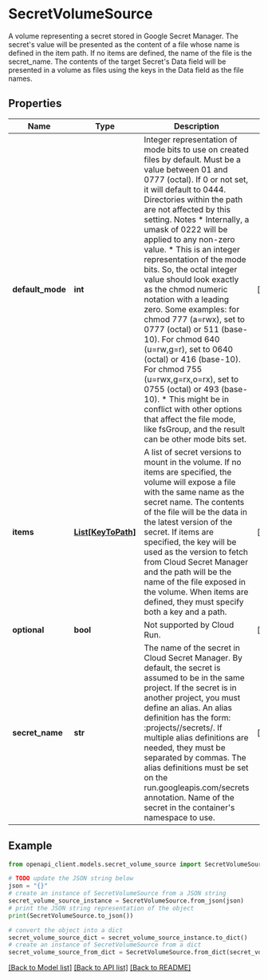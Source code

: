 # SecretVolumeSource

A volume representing a secret stored in Google Secret Manager. The secret's value will be presented as the content of a file whose name is defined in the item path. If no items are defined, the name of the file is the secret_name. The contents of the target Secret's Data field will be presented in a volume as files using the keys in the Data field as the file names.

## Properties

Name | Type | Description | Notes
------------ | ------------- | ------------- | -------------
**default_mode** | **int** | Integer representation of mode bits to use on created files by default. Must be a value between 01 and 0777 (octal). If 0 or not set, it will default to 0444. Directories within the path are not affected by this setting. Notes * Internally, a umask of 0222 will be applied to any non-zero value. * This is an integer representation of the mode bits. So, the octal integer value should look exactly as the chmod numeric notation with a leading zero. Some examples: for chmod 777 (a&#x3D;rwx), set to 0777 (octal) or 511 (base-10). For chmod 640 (u&#x3D;rw,g&#x3D;r), set to 0640 (octal) or 416 (base-10). For chmod 755 (u&#x3D;rwx,g&#x3D;rx,o&#x3D;rx), set to 0755 (octal) or 493 (base-10). * This might be in conflict with other options that affect the file mode, like fsGroup, and the result can be other mode bits set. | [optional] 
**items** | [**List[KeyToPath]**](KeyToPath.md) | A list of secret versions to mount in the volume. If no items are specified, the volume will expose a file with the same name as the secret name. The contents of the file will be the data in the latest version of the secret. If items are specified, the key will be used as the version to fetch from Cloud Secret Manager and the path will be the name of the file exposed in the volume. When items are defined, they must specify both a key and a path. | [optional] 
**optional** | **bool** | Not supported by Cloud Run. | [optional] 
**secret_name** | **str** | The name of the secret in Cloud Secret Manager. By default, the secret is assumed to be in the same project. If the secret is in another project, you must define an alias. An alias definition has the form: :projects//secrets/. If multiple alias definitions are needed, they must be separated by commas. The alias definitions must be set on the run.googleapis.com/secrets annotation. Name of the secret in the container&#39;s namespace to use. | [optional] 

## Example

```python
from openapi_client.models.secret_volume_source import SecretVolumeSource

# TODO update the JSON string below
json = "{}"
# create an instance of SecretVolumeSource from a JSON string
secret_volume_source_instance = SecretVolumeSource.from_json(json)
# print the JSON string representation of the object
print(SecretVolumeSource.to_json())

# convert the object into a dict
secret_volume_source_dict = secret_volume_source_instance.to_dict()
# create an instance of SecretVolumeSource from a dict
secret_volume_source_from_dict = SecretVolumeSource.from_dict(secret_volume_source_dict)
```
[[Back to Model list]](../README.md#documentation-for-models) [[Back to API list]](../README.md#documentation-for-api-endpoints) [[Back to README]](../README.md)



